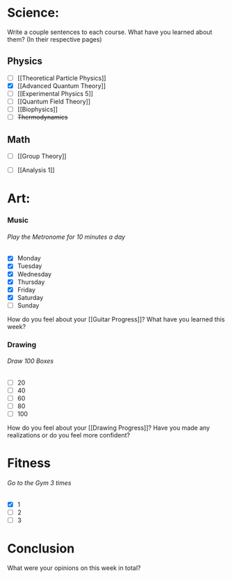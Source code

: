 # Science:

Write a couple sentences to each course. What have you learned about them? (In their respective pages)
## Physics
- [ ] [[Theoretical Particle Physics]]
- [x] [[Advanced Quantum Theory]]
- [ ] [[Experimental Physics 5]]
- [ ] [[Quantum Field Theory]]
- [ ] [[Biophysics]]
- [ ] ~~Thermodynamics~~

## Math

- [ ] [[Group Theory]]
- [ ] [[Analysis 1]]


# Art:

### Music

###### Play the Metronome for 10 minutes a day
- [x] Monday
- [x] Tuesday
- [x] Wednesday
- [x] Thursday
- [x] Friday
- [x] Saturday
- [ ] Sunday

How do you feel about your [[Guitar Progress]]? What have you learned this week?
### Drawing

###### Draw 100 Boxes
- [ ] 20
- [ ] 40
- [ ] 60
- [ ] 80
- [ ] 100

How do you feel about your [[Drawing Progress]]? Have you made any realizations or do you feel more confident?
# Fitness

###### Go to the Gym 3 times
- [x] 1
- [ ] 2
- [ ] 3

# Conclusion

What were your opinions on this week in total?
